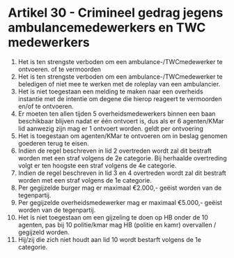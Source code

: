 # Artikel 30 - Crimineel gedrag jegens ambulancemedewerkers en TWC medewerkers

1. Het is ten strengste verboden om een ambulance-/TWCmedewerker te ontvoeren. of te vermoorden
2. Het is ten strengste verboden om een ambulance-/TWCmedewerker te beledigen of niet mee te werken met de roleplay van een ambulancier.
3. Het is niet toegestaan een melding te maken naar een overheids instantie met de intentie om degene die hierop reageert te vermoorden en/of te ontvoeren.
4. Er moeten ten allen tijden 5 overheidsmedewerkers binnen een baan beschikbaar blijven nadat er één ontvoert is, dus als er 6 agenten/KMar lid aanwezig zijn mag er 1 ontvoert worden. geldt per ontvoering
5. Het is toegestaan om agenten/KMar te ontvoeren om in beslag genomen goederen terug te eisen.
6. Indien de regel beschreven in lid 2 overtreden wordt zal dit bestraft worden met een straf volgens de 2e categorie. Bij herhaalde overtreding volgt er ten hoogste een straf volgens de 4e categorie.
7. Indien de regel beschreven in lid 3 en 4 overtreden wordt zal dit bestraft worden met een straf volgens de 1e categorie.
8. Per gegijzelde burger mag er maximaal €2.000,- geëist worden van de tegenpartij.
9. Per gegijzelde overheidsmedewerker mag er maximaal €5.000,- geëist worden van de tegenpartij.
10. Het is niet toegestaan om een gijzeling te doen op HB onder de 10 agenten, pas bij 10 politie/kmar mag HB (politie en kamr) overvallen / gegijzeld worden.
11. Hij/zij die zich niet houdt aan lid 10 wordt bestarft volgens de 1e categorie.
